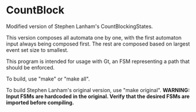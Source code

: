 # CountBlock
Modified version of Stephen Lanham's CountBlockingStates.

This version composes all automata one by one, with the first automaton input always being composed first.
The rest are composed based on largest event set size to smallest.

This program is intended for usage with Gt, an FSM representing a path that should be enforced.

To build, use "make" or "make all".

To build Stephen Lanham's original version, use "make original".
**WARNING: Input FSMs are hardcoded in the original. Verify that the desired FSMs are imported before compiling.**
